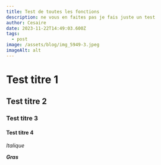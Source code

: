 ```yaml
---
title: Test de toutes les fonctions
description: ne vous en faites pas je fais juste un test
author: Cesaire
date: 2023-11-22T14:49:03.600Z
tags:
  - post
image: /assets/blog/img_5949-3.jpeg
imageAlt: alt
---
```

# Test titre 1

## Test titre 2

### Test titre 3

#### Test titre 4

*Italique*

***Gras***